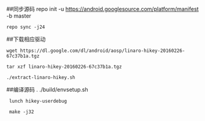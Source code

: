 ##同步源码
	repo init -u https://android.googlesource.com/platform/manifest -b master
	
	repo sync -j24

##下载相应驱动

	wget https://dl.google.com/dl/android/aosp/linaro-hikey-20160226-67c37b1a.tgz
	
	tar xzf linaro-hikey-20160226-67c37b1a.tgz
	
    ./extract-linaro-hikey.sh

##编译源码
	 . ./build/envsetup.sh
	
	 lunch hikey-userdebug
	
	 make -j32